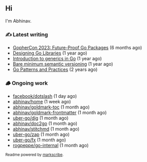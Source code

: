 ## Hi

I'm Abhinav.

### ✍️ Latest writing


- [GopherCon 2023: Future-Proof Go Packages](https://abhinavg.net/2023/09/27/future-proof-packages/) (6 months ago)
- [Designing Go Libraries](https://abhinavg.net/2022/12/06/designing-go-libraries/) (1 year ago)
- [Introduction to generics in Go](https://abhinavg.net/2022/11/23/generics-intro/) (1 year ago)
- [Bare minimum semantic versioning](https://abhinavg.net/2022/11/07/semver/) (1 year ago)
- [Go Patterns and Practices](https://abhinavg.net/2022/09/19/go-patterns-and-practices-talk/) (2 years ago)

### 🪵 Ongoing work


- [facebook/dotslash](https://github.com/facebook/dotslash) (1 day ago)
- [abhinav/home](https://github.com/abhinav/home) (1 week ago)
- [abhinav/goldmark-toc](https://github.com/abhinav/goldmark-toc) (1 month ago)
- [abhinav/goldmark-frontmatter](https://github.com/abhinav/goldmark-frontmatter) (1 month ago)
- [uber-go/dig](https://github.com/uber-go/dig) (1 month ago)
- [abhinav/doc2go](https://github.com/abhinav/doc2go) (1 month ago)
- [abhinav/stitchmd](https://github.com/abhinav/stitchmd) (1 month ago)
- [uber-go/zap](https://github.com/uber-go/zap) (1 month ago)
- [uber-go/fx](https://github.com/uber-go/fx) (1 month ago)
- [rogpeppe/go-internal](https://github.com/rogpeppe/go-internal) (1 month ago)

<sub>Readme powered by [markscribe](https://github.com/muesli/markscribe).</sub>
